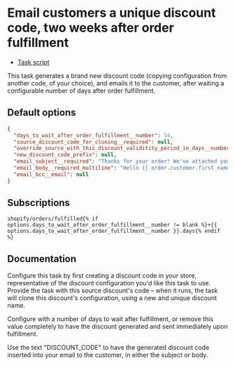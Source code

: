 # Email customers a unique discount code, two weeks after order fulfillment

* [Task script](./script.liquid)

This task generates a brand new discount code (copying configuration from another code, of your choice), and emails it to the customer, after waiting a configurable number of days after order fulfillment.

## Default options

```json
{
  "days_to_wait_after_order_fulfillment__number": 14,
  "source_discount_code_for_cloning__required": null,
  "override_source_with_this_discount_validitity_period_in_days__number": null,
  "new_discount_code_prefix": null,
  "email_subject__required": "Thanks for your order! We've attached your discount. :)",
  "email_body__required_multiline": "Hello {{ order.customer.first_name | default: \"there\" }},\n\nThanks for your order ({{ order.name }})! You can use the discount code DISCOUNT_CODE on your  next order.\n\nCheers,\n{{ shop.name }}",
  "email_bcc__email": null
}
```

## Subscriptions

```liquid
shopify/orders/fulfilled{% if options.days_to_wait_after_order_fulfillment__number != blank %}+{{ options.days_to_wait_after_order_fulfillment__number }}.days{% endif %}
```

## Documentation

Configure this task by first creating a discount code in your store, representative of the discount configuration you'd like this task to use. Provide the task with this source discount's code – when it runs, the task will clone this discount's configuration, using a new and unique discount name.

Configure with a number of days to wait after fulfillment, or remove this value completely to have the discount generated and sent immediately upon fulfillment.

Use the text "DISCOUNT_CODE" to have the generated discount code inserted into your email to the customer, in either the subject or body.